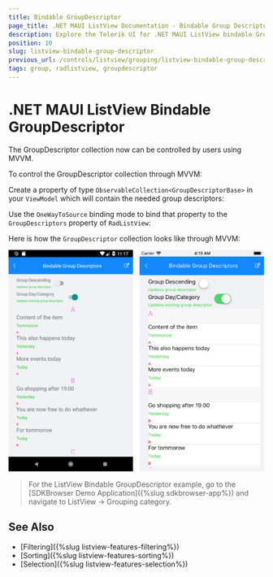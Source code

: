 ```yaml
---
title: Bindable GroupDescriptor
page_title: .NET MAUI ListView Documentation - Bindable Group Descriptors
description: Explore the Telerik UI for .NET MAUI ListView bindable GroupDescriptor feature that lets you control the GroupDescriptor through MVVM.
position: 10
slug: listview-bindable-group-descriptor
previous_url: /controls/listview/grouping/listview-bindable-group-descriptor
tags: group, radlistview, groupdescriptor
---
```


# .NET MAUI ListView Bindable GroupDescriptor

The GroupDescriptor collection now can be controlled by users using MVVM.

To control the GroupDescriptor collection through MVVM:

Create a property of type `ObservableCollection<GroupDescriptorBase>` in your `ViewModel` which will contain the needed group descriptors:

<snippet id='listview-features-bindable-groupdescriptor-viewmodel'/>

Use the `OneWayToSource` binding mode to bind that property to the `GroupDescriptors` property of `RadListView`:

<snippet id='listview-features-bindable-groupdescriptor-xaml' />
 
Here is how the `GroupDescriptor` collection looks like through MVVM:

![ ListView Group Descriptors MVVM](../images/listview-features-bindable-group.png)

> For the ListView Bindable GroupDescriptor example, go to the [SDKBrowser Demo Application]({%slug sdkbrowser-app%}) and navigate to ListView  -> Grouping category.

## See Also

- [Filtering]({%slug listview-features-filtering%})
- [Sorting]({%slug listview-features-sorting%})
- [Selection]({%slug listview-features-selection%})
